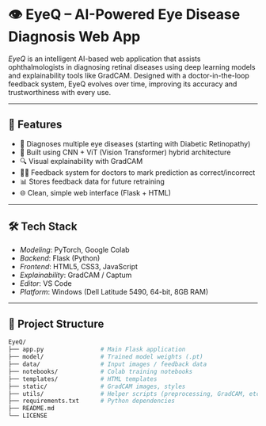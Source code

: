 # 👁 EyeQ – AI-Powered Eye Disease Diagnosis Web App

*EyeQ* is an intelligent AI-based web application that assists ophthalmologists in diagnosing retinal diseases using deep learning models and explainability tools like GradCAM. Designed with a doctor-in-the-loop feedback system, EyeQ evolves over time, improving its accuracy and trustworthiness with every use.

---

## 🚀 Features

- 🧠 Diagnoses multiple eye diseases (starting with Diabetic Retinopathy)
- 🤖 Built using CNN + ViT (Vision Transformer) hybrid architecture
- 🔍 Visual explainability with GradCAM
- 👩‍⚕ Feedback system for doctors to mark prediction as correct/incorrect
- 📊 Stores feedback data for future retraining
- 🌐 Clean, simple web interface (Flask + HTML)

---

## 🛠 Tech Stack

- *Modeling*: PyTorch, Google Colab
- *Backend*: Flask (Python)
- *Frontend*: HTML5, CSS3, JavaScript
- *Explainability*: GradCAM / Captum
- *Editor*: VS Code
- *Platform*: Windows (Dell Latitude 5490, 64-bit, 8GB RAM)

---

## 📂 Project Structure

```bash
EyeQ/
├── app.py                # Main Flask application
├── model/                # Trained model weights (.pt)
├── data/                 # Input images / feedback data
├── notebooks/            # Colab training notebooks
├── templates/            # HTML templates
├── static/               # GradCAM images, styles
├── utils/                # Helper scripts (preprocessing, GradCAM, etc.)
├── requirements.txt      # Python dependencies
├── README.md
└── LICENSE

